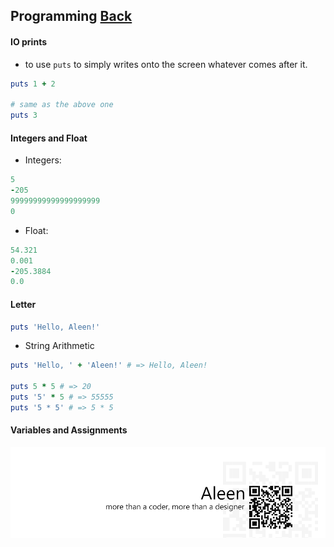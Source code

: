 ## Programming [Back](./../ruby.md)

#### IO prints

- to use `puts` to simply writes onto the screen whatever comes after it.

```rb
puts 1 + 2 

# same as the above one
puts 3
```

#### Integers and Float

- Integers:

```rb
5
-205
99999999999999999999
0
```

- Float:

```rb
54.321
0.001
-205.3884
0.0
```

#### Letter

```rb
puts 'Hello, Aleen!'
```

- String Arithmetic

```rb
puts 'Hello, ' + 'Aleen!' # => Hello, Aleen!

puts 5 * 5 # => 20
puts '5' * 5 # => 55555
puts '5 * 5' # => 5 * 5
```

#### Variables and Assignments

<a href="http://aleen42.github.io/" target="_blank" ><img src="./../../../pic/tail.gif"></a>